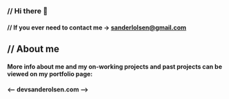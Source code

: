 ### // Hi there 👋

#### // If you ever need to contact me -> sanderlolsen@gmail.com

## // About me

#### More info about me and my on-working projects and past projects can be viewed on my portfolio page:

#### <-- devsanderolsen.com -->



<!--
**SanderOlsen98/SanderOlsen98** is a ✨ _special_ ✨ repository because its `README.md` (this file) appears on your GitHub profile.

Here are some ideas to get you started:

- 🔭 I’m currently working on ...
- 🌱 I’m currently learning ...
- 👯 I’m looking to collaborate on ...
- 🤔 I’m looking for help with ...
- 💬 Ask me about ...
- 📫 How to reach me: ...
- 😄 Pronouns: ...
- ⚡ Fun fact: ...
-->
